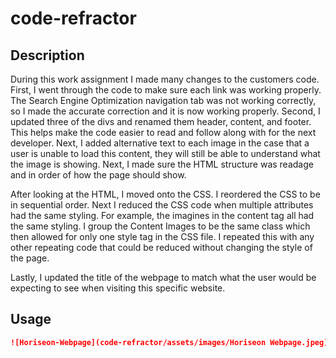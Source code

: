 # code-refractor

## Description 
During this work assignment I made many changes to the customers code. First, I went through the code to make sure each link was working properly. The Search Engine Optimization navigation tab was not working correctly, so I made the accurate correction and it is now working properly. Second, I updated three of the divs and renamed them header, content, and footer. This helps make the code easier to read and follow along with for the next developer. Next, I added alternative text to each image in the case that a user is unable to load this content, they will still be able to understand what the image is showing. Next, I made sure the HTML structure was readage and in order of how the page should show. 

After looking at the HTML, I moved onto the CSS. I reordered the CSS to be in sequential order. Next I reduced the CSS code when multiple attributes had the same styling. For example, the imagines in the content tag all had the same styling. I group the Content Images to be the same class which then allowed for only one style tag in the CSS file. I repeated this with any other repeating code that could be reduced without changing the style of the page.

Lastly, I updated the title of the webpage to match what the user would be expecting to see when visiting this specific website. 

## Usage 

```md
![Horiseon-Webpage](code-refractor/assets/images/Horiseon Webpage.jpeg)
```